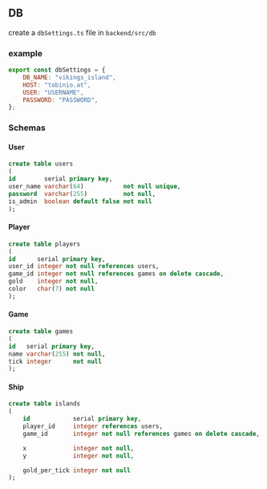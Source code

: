 ## DB

create a `dbSettings.ts` file in `backend/src/db`

### example

``` js
export const dbSettings = {
    DB_NAME: "vikings_island",
    HOST: "tobinio.at",
    USER: "USERNAME",
    PASSWORD: "PASSWORD",
};
```

### Schemas

#### User

``` sql
create table users
(
id        serial primary key,
user_name varchar(64)           not null unique,
password  varchar(255)          not null,
is_admin  boolean default false not null
);
```

#### Player

``` sql
create table players
(
id      serial primary key,
user_id integer not null references users,
game_id integer not null references games on delete cascade,
gold    integer not null,
color   char(7) not null
);
```

#### Game

``` sql
create table games
(
id   serial primary key,
name varchar(255) not null,
tick integer      not null
);
```

#### Ship

``` sql
create table islands
(
    id            serial primary key,
    player_id     integer references users,
    game_id       integer not null references games on delete cascade,

    x             integer not null,
    y             integer not null,

    gold_per_tick integer not null
);
```